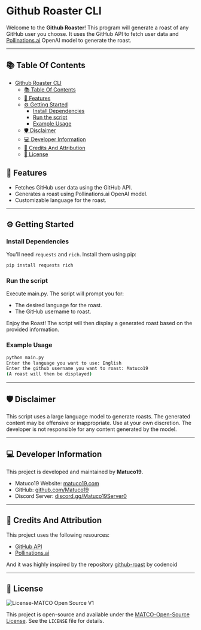 # Github Roaster CLI

Welcome to the **Github Roaster**! This program will generate a roast of any GitHub user you choose.  It uses the GitHub API to fetch user data and [Pollinations.ai](https://pollinations.ai/) OpenAI model to generate the roast.

---

## 📚 Table Of Contents

- [Github Roaster CLI](#github-roaster-cli)
  - [📚 Table Of Contents](#-table-of-contents)
  - [💫 Features](#-features)
  - [⚙️ Getting Started](#️-getting-started)
    - [Install Dependencies](#install-dependencies)
    - [Run the script](#run-the-script)
    - [Example Usage](#example-usage)
  - [🛡️ Disclaimer](#️-disclaimer)
  - [💻 Developer Information](#-developer-information)
  - [🏦 Credits And Attribution](#-credits-and-attribution)
  - [📑 License](#-license)

## 💫 Features

- Fetches GitHub user data using the GitHub API.
- Generates a roast using Pollinations.ai OpenAI model.
- Customizable language for the roast.

---

## ⚙️ Getting Started

### Install Dependencies

You'll need `requests` and `rich`.  Install them using pip:

   ```bash
   pip install requests rich
   ```

### Run the script

Execute main.py. The script will prompt you for:

- The desired language for the roast.
- The GitHub username to roast.

Enjoy the Roast! The script will then display a generated roast based on the provided information.

### Example Usage

 ```bash
python main.py
Enter the language you want to use: English
Enter the github username you want to roast: Matuco19
(A roast will then be displayed)
```

---

## 🛡️ Disclaimer

This script uses a large language model to generate roasts. The generated content may be offensive or inappropriate. Use at your own discretion. The developer is not responsible for any content generated by the model.

---

## 💻 Developer Information

This project is developed and maintained by **Matuco19**.

- Matuco19 Website: [matuco19.com](https://matuco19.com)  
- GitHub: [github.com/Matuco19](https://github.com/Matuco19)
- Discord Server: [discord.gg/Matuco19Server0](https://discord.gg/hp7yCxHJBw)

---

## 🏦 Credits And Attribution

This project uses the following resources:

- [GitHub API](https://api.github.com/)
- [Pollinations.ai](https://text.pollinations.ai/)

And it was highly inspired by the repository [github-roast](https://github.com/codenoid/github-roast) by codenoid

---

## 📑 License

![License-MATCO Open Source V1](https://img.shields.io/badge/License-MATCO_Open_Source_V1-blue.svg)

This project is open-source and available under the [MATCO-Open-Source License](https://matuco19.com/licenses/MATCO-Open-Source). See the `LICENSE` file for details.
